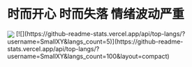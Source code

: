 # 时而开心 时而失落 情绪波动严重

<img align="center" src="https://github-readme-stats.vercel.app/api?username=SmallXY&show_icons=true&locale=cn&count_private=true&disable_animations=true&shide_title=false&icon_color=8b658b&ring_color=8b658b&theme=dark" />
[![](https://github-readme-stats.vercel.app/api/top-langs/?username=SmallXY&langs_count=5)](https://github-readme-stats.vercel.app/api/top-langs/?username=SmallXY&langs_count=100&layout=compact)

